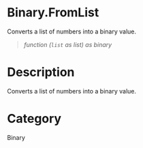 # Binary.FromList
Converts a list of numbers into a binary value.
> _function (<code>list</code> as list) as binary_

# Description 
Converts a list of numbers into a binary value.
# Category 
Binary
